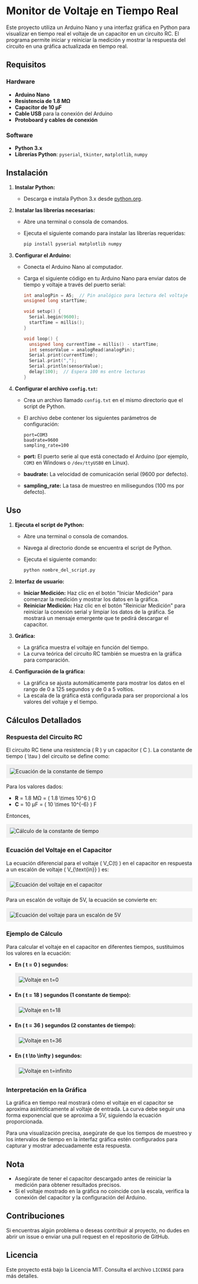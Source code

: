 # Monitor de Voltaje en Tiempo Real

Este proyecto utiliza un Arduino Nano y una interfaz gráfica en Python para visualizar en tiempo real el voltaje de un capacitor en un circuito RC. El programa permite iniciar y reiniciar la medición y mostrar la respuesta del circuito en una gráfica actualizada en tiempo real.

## Requisitos

### Hardware

- **Arduino Nano**
- **Resistencia de 1.8 MΩ**
- **Capacitor de 10 μF**
- **Cable USB** para la conexión del Arduino
- **Protoboard y cables de conexión**

### Software

- **Python 3.x**
- **Librerías Python**: `pyserial`, `tkinter`, `matplotlib`, `numpy`

## Instalación

1. **Instalar Python:**
   - Descarga e instala Python 3.x desde [python.org](https://www.python.org/downloads/).

2. **Instalar las librerías necesarias:**
   - Abre una terminal o consola de comandos.
   - Ejecuta el siguiente comando para instalar las librerías requeridas:

     ```bash
     pip install pyserial matplotlib numpy
     ```

3. **Configurar el Arduino:**
   - Conecta el Arduino Nano al computador.
   - Carga el siguiente código en tu Arduino Nano para enviar datos de tiempo y voltaje a través del puerto serial:

     ```cpp
     int analogPin = A5;  // Pin analógico para lectura del voltaje
     unsigned long startTime;

     void setup() {
       Serial.begin(9600);
       startTime = millis();
     }

     void loop() {
       unsigned long currentTime = millis() - startTime;
       int sensorValue = analogRead(analogPin);
       Serial.print(currentTime);
       Serial.print(",");
       Serial.println(sensorValue);
       delay(100);  // Espera 100 ms entre lecturas
     }
     ```

4. **Configurar el archivo `config.txt`:**
   - Crea un archivo llamado `config.txt` en el mismo directorio que el script de Python.
   - El archivo debe contener los siguientes parámetros de configuración:

     ```plaintext
     port=COM3
     baudrate=9600
     sampling_rate=100
     ```

   - **port:** El puerto serie al que está conectado el Arduino (por ejemplo, `COM3` en Windows o `/dev/ttyUSB0` en Linux).
   - **baudrate:** La velocidad de comunicación serial (9600 por defecto).
   - **sampling_rate:** La tasa de muestreo en milisegundos (100 ms por defecto).

## Uso

1. **Ejecuta el script de Python:**
   - Abre una terminal o consola de comandos.
   - Navega al directorio donde se encuentra el script de Python.
   - Ejecuta el siguiente comando:

     ```bash
     python nombre_del_script.py
     ```

2. **Interfaz de usuario:**
   - **Iniciar Medición:** Haz clic en el botón "Iniciar Medición" para comenzar la medición y mostrar los datos en la gráfica.
   - **Reiniciar Medición:** Haz clic en el botón "Reiniciar Medición" para reiniciar la conexión serial y limpiar los datos de la gráfica. Se mostrará un mensaje emergente que te pedirá descargar el capacitor.

3. **Gráfica:**
   - La gráfica muestra el voltaje en función del tiempo.
   - La curva teórica del circuito RC también se muestra en la gráfica para comparación.

4. **Configuración de la gráfica:**
   - La gráfica se ajusta automáticamente para mostrar los datos en el rango de 0 a 125 segundos y de 0 a 5 voltios.
   - La escala de la gráfica está configurada para ser proporcional a los valores del voltaje y el tiempo.

## Cálculos Detallados

### Respuesta del Circuito RC

El circuito RC tiene una resistencia \( R \) y un capacitor \( C \). La constante de tiempo \( \tau \) del circuito se define como:

<p style="background-color: #f0f0f0; padding: 10px;">
<img src="https://latex.codecogs.com/svg.latex?%5Ctau%20%3D%20R%20%5Ccdot%20C" alt="Ecuación de la constante de tiempo" style="background-color: #f0f0f0;">
</p>

Para los valores dados:

- **R** = 1.8 MΩ = \( 1.8 \times 10^6 \) Ω
- **C** = 10 μF = \( 10 \times 10^{-6} \) F

Entonces,

<p style="background-color: #f0f0f0; padding: 10px;">
<img src="https://latex.codecogs.com/svg.latex?%5Ctau%20%3D%201.8%20%5Ctimes%2010%5E6%20%5Ccdot%2010%20%5Ctimes%2010%5E%7B-6%7D%20%3D%2018%20%5Ctext%7Bs%7D" alt="Cálculo de la constante de tiempo" style="background-color: #f0f0f0;">
</p>

### Ecuación del Voltaje en el Capacitor

La ecuación diferencial para el voltaje \( V_C(t) \) en el capacitor en respuesta a un escalón de voltaje \( V_{\text{in}} \) es:

<p style="background-color: #f0f0f0; padding: 10px;">
<img src="https://latex.codecogs.com/svg.latex?V_C%28t%29%20%3D%20V_%7Bin%7D%20%5Cleft%281%20-%20e%5E%7B-%5Cfrac%7Bt%7D%7B%5Ctau%7D%7D%5Cright%29" alt="Ecuación del voltaje en el capacitor" style="background-color: #f0f0f0;">
</p>

Para un escalón de voltaje de 5V, la ecuación se convierte en:

<p style="background-color: #f0f0f0; padding: 10px;">
<img src="https://latex.codecogs.com/svg.latex?V_C%28t%29%20%3D%205%20%5Cleft%281%20-%20e%5E%7B-%5Cfrac%7Bt%7D%7B18%7D%5Cright%29" alt="Ecuación del voltaje para un escalón de 5V" style="background-color: #f0f0f0;">
</p>

### Ejemplo de Cálculo

Para calcular el voltaje en el capacitor en diferentes tiempos, sustituimos los valores en la ecuación:

- **En \( t = 0 \) segundos:**

  <p style="background-color: #f0f0f0; padding: 10px;">
  <img src="https://latex.codecogs.com/svg.latex?V_C%280%29%20%3D%205%20%5Cleft%281%20-%20e%5E%7B0%7D%5Cright%29%20%3D%205%20%5Cleft%281%20-%201%5Cright%29%20%3D%200%20%5Ctext%7BV%7D" alt="Voltaje en t=0" style="background-color: #f0f0f0;">
  </p>

- **En \( t = 18 \) segundos (1 constante de tiempo):**

  <p style="background-color: #f0f0f0; padding: 10px;">
  <img src="https://latex.codecogs.com/svg.latex?V_C%2818%29%20%3D%205%20%5Cleft%281%20-%20e%5E%7B-%31%7D%5Cright%29%20%5Capprox%205%20%5Cleft%281%20-%200.3679%5Cright%29%20%5Capprox%205%20%5Ctimes%200.6321%20%5Capprox%203.16%20%5Ctext%7BV%7D" alt="Voltaje en t=18" style="background-color: #f0f0f0;">
  </p>

- **En \( t = 36 \) segundos (2 constantes de tiempo):**

  <p style="background-color: #f0f0f0; padding: 10px;">
  <img src="https://latex.codecogs.com/svg.latex?V_C%2836%29%20%3D%205%20%5Cleft%281%20-%20e%5E%7B-%32%7D%5Cright%29%20%5Capprox%205%20%5Cleft%281%20-%200.1353%5Cright%29%20%5Capprox%205%20%5Ctimes%200.8647%20%5Capprox%204.32%20%5Ctext%7BV%7D" alt="Voltaje en t=36" style="background-color: #f0f0f0;">
  </p>

- **En \( t \to \infty \) segundos:**

  <p style="background-color: #f0f0f0; padding: 10px;">
  <img src="https://latex.codecogs.com/svg.latex?V_C%28%5Cinfty%29%20%3D%205%20%5Cleft%281%20-%20e%5E%7B-%5Cinfty%7D%5Cright%29%20%3D%205%20%5Cleft%281%20-%200%5Cright%29%20%3D%205%20%5Ctext%7BV%7D" alt="Voltaje en t=infinito" style="background-color: #f0f0f0;">
  </p>

### Interpretación en la Gráfica

La gráfica en tiempo real mostrará cómo el voltaje en el capacitor se aproxima asintóticamente al voltaje de entrada. La curva debe seguir una forma exponencial que se aproxima a 5V, siguiendo la ecuación proporcionada. 

Para una visualización precisa, asegúrate de que los tiempos de muestreo y los intervalos de tiempo en la interfaz gráfica estén configurados para capturar y mostrar adecuadamente esta respuesta.

## Nota

- Asegúrate de tener el capacitor descargado antes de reiniciar la medición para obtener resultados precisos.
- Si el voltaje mostrado en la gráfica no coincide con la escala, verifica la conexión del capacitor y la configuración del Arduino.

## Contribuciones

Si encuentras algún problema o deseas contribuir al proyecto, no dudes en abrir un issue o enviar una pull request en el repositorio de GitHub.

## Licencia

Este proyecto está bajo la Licencia MIT. Consulta el archivo `LICENSE` para más detalles.
